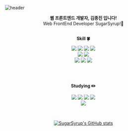 
<!--
**yoon828/yoon828** is a ✨ _special_ ✨ repository because its `README.md` (this file) appears on your GitHub profile.
 
Here are some ideas to get you  started:

- 🔭 I’m currently working on ...
- 🌱 I’m currently learning ...
- 👯 I’m looking to collaborate on ...
- 🤔 I’m looking for help with ...
- 💬 Ask me about ...
- 📫 How to reach me: ...
-->
<!-- 헤더 -->
![header](https://capsule-render.vercel.app/api?type=waving&color=#E3ACF9&height=200&section=header&text=Hello&desc=I'm%20SugarSyrup&fontSize=60&rotate=14&fontAlignY=25&fontAlign=75&descAlignY=43&descAlign=80&&animation=twinkling)

<div align=center>
<!--소개-->
 
<strong> 웹 프론트엔드 개발자, 김종진 입니다! </strong> 
<br/>
Web FrontEnd Developer SugarSyrup!🦋
<br/><br/>
 
 
 <!--기술스택-->
  <strong> Skill :four_leaf_clover: </strong>

  <!--프론트-->
  <img src="https://img.shields.io/badge/React-61DAFB?style=flat&logo=React&logoColor=white"/>
  <img src="https://img.shields.io/badge/Recoil-764ABC?style=flat&logo=Recoil&logoColor=white"/>
  <img src="https://img.shields.io/badge/TypeScript-3178C6?style=flat&logo=TypeScript&logoColor=white"/>
  <img src="https://img.shields.io/badge/JavaScript-F7DF1E?style=flat&logo=JavaScript&logoColor=white"/>

   <br/>
  <!--백-->
   <img src="https://img.shields.io/badge/NodeJS-339933?style=flat&logo=Node.js&logoColor=white"/>
   <img src="https://img.shields.io/badge/Express-000000?style=flat&logo=Express&logoColor=white"/>
  <br/>
  <!--번들러 -->
   <img src="https://img.shields.io/badge/Webpack-8DD6F9?style=flat&logo=Webpack&logoColor=white"/>
   <img src="https://img.shields.io/badge/Babel-F9DC3E?style=flat&logo=Babel&logoColor=white"/>
   <img src="https://img.shields.io/badge/ESLint-4B32C3?style=flat&logo=ESLint&logoColor=white"/>
  
<br/><br/>
  
 <!--공부중 -->
 
  <strong> Studying :pencil2: </strong> 
 
 
 <img src="https://img.shields.io/badge/TypeScript-3178C6?style=flat&logo=TypeScript&logoColor=white"/>
 <img src="https://img.shields.io/badge/Redux-764ABC?style=flat&logo=Redux&logoColor=white"/>
 <img src="https://img.shields.io/badge/Next.js-000000?style=flat&logo=Next.js&logoColor=white"/>
 <img src="https://img.shields.io/badge/Jest-#C21325?style=flat&logo=Jest&logoColor=white"/>
  <!--백-->
  <br/>
  <img src="https://img.shields.io/badge/NestJS-E0234E?style=flat&logo=NestJS&logoColor=white"/>
 <!--언어 및 툴 --> <br/>

 <br/>
 <br/>

[![SugarSyrup's GitHub stats](https://github-readme-stats.vercel.app/api?username=SugarSyrup&show_icons=true&theme=tokyonight)](https://github.com/anuraghazra/github-readme-stats)
<br/><br/><br/>
  
 
</div>
